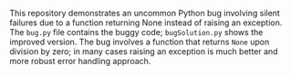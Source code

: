This repository demonstrates an uncommon Python bug involving silent failures due to a function returning None instead of raising an exception. The `bug.py` file contains the buggy code; `bugSolution.py` shows the improved version. The bug involves a function that returns `None` upon division by zero; in many cases raising an exception is much better and more robust error handling approach.